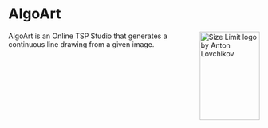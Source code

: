 # AlgoArt

<img src="https://ai.github.io/size-limit/logo.svg" align="right"
     alt="Size Limit logo by Anton Lovchikov" width="120" height="178">
     
AlgoArt is an Online TSP Studio that generates a continuous line drawing from a given image.


















